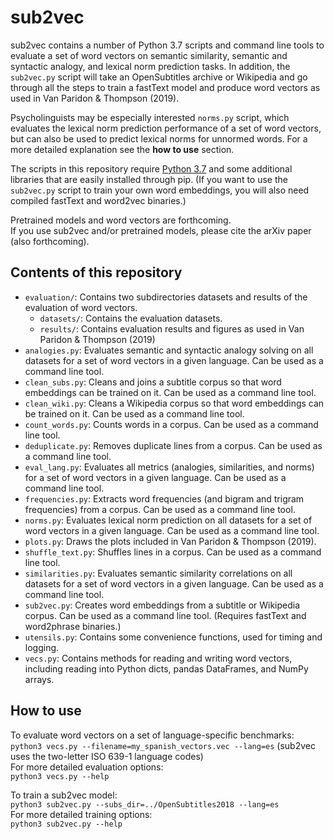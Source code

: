 # sub2vec
sub2vec contains a number of Python 3.7 scripts and command line tools to evaluate a set of word vectors on semantic similarity, semantic and syntactic analogy, and lexical norm prediction tasks. In addition, the `sub2vec.py` script will take an OpenSubtitles archive or Wikipedia and go through all the steps to train a fastText model and produce word vectors as used in Van Paridon & Thompson (2019).  

Psycholinguists may be especially interested `norms.py` script, which evaluates the lexical norm prediction performance of a set of word vectors, but can also be used to predict lexical norms for unnormed words. For a more detailed explanation see the __how to use__ section.  

The scripts in this repository require [Python 3.7](https://www.python.org/downloads/) and some additional libraries that are easily installed through pip. (If you want to use the `sub2vec.py` script to train your own word embeddings, you will also need compiled fastText and word2vec binaries.)  

Pretrained models and word vectors are forthcoming.  
If you use sub2vec and/or pretrained models, please cite the arXiv paper (also forthcoming).  

## Contents of this repository
- `evaluation/`: Contains two subdirectories datasets and results of the evaluation of word vectors.
  - `datasets/`: Contains the evaluation datasets.
  - `results/`: Contains evaluation results and figures as used in Van Paridon & Thompson (2019)
- `analogies.py`: Evaluates semantic and syntactic analogy solving on all datasets for a set of word vectors in a given language. Can be used as a command line tool.
- `clean_subs.py`: Cleans and joins a subtitle corpus so that word embeddings can be trained on it. Can be used as a command line tool.
- `clean_wiki.py`: Cleans a Wikipedia corpus so that word embeddings can be trained on it. Can be used as a command line tool.
- `count_words.py`: Counts words in a corpus. Can be used as a command line tool.
- `deduplicate.py`: Removes duplicate lines from a corpus. Can be used as a command line tool.
- `eval_lang.py`: Evaluates all metrics (analogies, similarities, and norms) for a set of word vectors in a given language. Can be used as a command line tool.
- `frequencies.py`: Extracts word frequencies (and bigram and trigram frequencies) from a corpus. Can be used as a command line tool.
- `norms.py`: Evaluates lexical norm prediction on all datasets for a set of word vectors in a given language. Can be used as a command line tool.
- `plots.py`: Draws the plots included in Van Paridon & Thompson (2019).
- `shuffle_text.py`: Shuffles lines in a corpus. Can be used as a command line tool.
- `similarities.py`: Evaluates semantic similarity correlations on all datasets for a set of word vectors in a given language. Can be used as a command line tool.
- `sub2vec.py`: Creates word embeddings from a subtitle or Wikipedia corpus. Can be used as a command line tool. (Requires fastText and word2phrase binaries.)
- `utensils.py`: Contains some convenience functions, used for timing and logging.
- `vecs.py`: Contains methods for reading and writing word vectors, including reading into Python dicts, pandas DataFrames, and NumPy arrays.

## How to use
To evaluate word vectors on a set of language-specific benchmarks:  
`python3 vecs.py --filename=my_spanish_vectors.vec --lang=es` (sub2vec uses the two-letter ISO 639-1 language codes)  
For more detailed evaluation options:  
`python3 vecs.py --help`

To train a sub2vec model:  
`python3 sub2vec.py --subs_dir=../OpenSubtitles2018 --lang=es`  
For more detailed training options:  
`python3 sub2vec.py --help`
